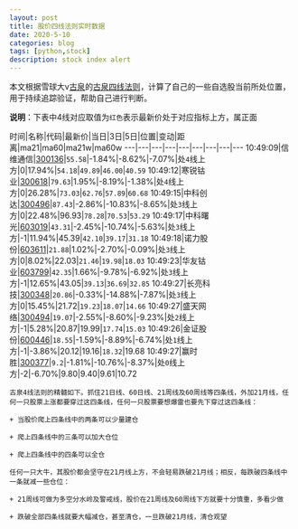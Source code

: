 ```yaml
---
layout: post
title: 股价四线法则实时数据
date: 2020-5-10
categories: blog
tags: [python,stock]
description: stock index alert
---
```



本文根据雪球大v[古泉](https://xueqiu.com/u/7148646888)的[古泉四线法则](https://xueqiu.com/7148646888/130498192)，计算了自己的一些自选股当前所处位置，用于持续追踪验证，帮助自己进行判断。

**说明**：下表中4线对应取值为`红色`表示最新价处于对应指标上方，属正面

时间|名称|代码|最新价|当日|3日|5日|位置|变动|距离|ma21|ma60|ma21w|ma60w
---|---|---|---|---|---|---|---|---
10:49:09|信维通信|[300136](https://xueqiu.com/S/SZ300136)|`55.58`|-1.84%|-8.62%|-7.07%|处`4`线上方|0|17.94%|`54.18`|`49.89`|`46.00`|`40.59`
10:49:12|寒锐钴业|[300618](https://xueqiu.com/S/SZ300618)|`79.63`|1.95%|-8.19%|-1.38%|处`4`线上方|0|26.28%|`73.03`|`62.76`|`57.89`|`60.68`
10:49:15|中科创达|[300496](https://xueqiu.com/S/SZ300496)|`87.43`|-2.86%|-10.83%|-8.65%|处`3`线上方|0|22.48%|96.93|`78.28`|`70.53`|`53.29`
10:49:17|中科曙光|[603019](https://xueqiu.com/S/SH603019)|`43.31`|-2.45%|-10.74%|-5.63%|处`3`线上方|-1|11.94%|45.39|`42.10`|`39.17`|`31.18`
10:49:18|诺力股份|[603611](https://xueqiu.com/S/SH603611)|`21.88`|1.02%|-2.70%|-0.09%|处`3`线上方|0|8.02%|22.03|`21.46`|`19.98`|`18.03`
10:49:23|华友钴业|[603799](https://xueqiu.com/S/SH603799)|`42.35`|1.66%|-9.78%|-6.92%|处`3`线上方|-1|12.65%|43.05|`39.13`|`36.69`|`32.85`
10:49:27|长亮科技|[300348](https://xueqiu.com/S/SZ300348)|`20.86`|-0.33%|-14.88%|-7.87%|处`3`线上方|0|15.45%|21.72|`19.23`|`18.07`|`14.66`
10:49:27|盛天网络|[300494](https://xueqiu.com/S/SZ300494)|`19.07`|-2.55%|-8.60%|-9.23%|处`2`线上方|-1|5.28%|20.87|19.99|`17.74`|`15.03`
10:49:26|金证股份|[600446](https://xueqiu.com/S/SH600446)|`18.55`|-1.59%|-8.89%|-6.74%|处`1`线上方|-1|-3.86%|20.12|19.16|`18.32`|19.68
10:49:27|赢时胜|[300377](https://xueqiu.com/S/SZ300377)|`9.2`|-1.81%|-10.76%|-8.37%|处`0`线上方|-2|-6.70%|9.80|9.40|9.61|10.72

```
古泉4线法则的精髓如下。抓住21日线、60日线、21周线及60周线等四条线，外加21月线，任何一只股票上涨都要穿过这四条线，任何一只股票要想爆雷也要先下穿过这四条线：

+ 当股价爬上四条线中的两条可以少量建仓

+ 爬上四条线中的三条可以加大仓位

+ 爬上四条线中的四条可以全仓

任何一只大牛，其股价都会坚守在21月线上方，不会轻易跌破21月线；相反，每跌破四条线中一条就减一些仓位：

+ 21周线可做为多空分水岭及警戒线，股价在21周线及60周线下方就要十分慎重，多看少做

+ 跌破全部四条线就要大幅减仓，甚至清仓，一旦跌破21月线，清仓观望
```
